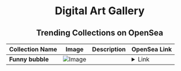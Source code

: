 <div align="center">

# Digital Art Gallery

## Trending Collections on OpenSea

| Collection Name                       | Image                                                                                     | Description                       | OpenSea Link                                                                                          |
|---------------------------------------|-------------------------------------------------------------------------------------------|-----------------------------------|--------------------------------------------------------------------------------------------------------|
| **Funny bubble** | ![Image](https://i.seadn.io/s/raw/files/b7875471e0e07172ed378dd4155f61a5.jpg?w=500&auto=format?w=200&auto=format) |  | <details><summary>Link</summary>[Funny bubble](https://opensea.io/collection/funny-bubble-2)</details> |

</div>
